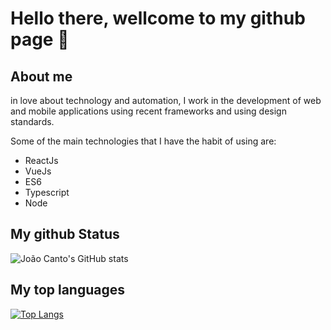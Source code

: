 # Hello there, wellcome to my github page 👋

## About me
in love about technology and automation, I work in the development of web and mobile applications using recent frameworks and using design standards.

Some of the main technologies that I have the habit of using are:

- ReactJs
- VueJs
- ES6
- Typescript
- Node

## My github Status
![João Canto's GitHub stats](https://github-readme-stats.vercel.app/api?username=jpcanto&show_icons=true&theme=synthwave)

## My top languages
[![Top Langs](https://github-readme-stats.vercel.app/api/top-langs/?username=jpcanto&langs_count=8)](https://github.com/anuraghazra/github-readme-stats)
